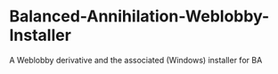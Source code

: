 # Balanced-Annihilation-Weblobby-Installer
A Weblobby derivative and the associated (Windows) installer for BA
